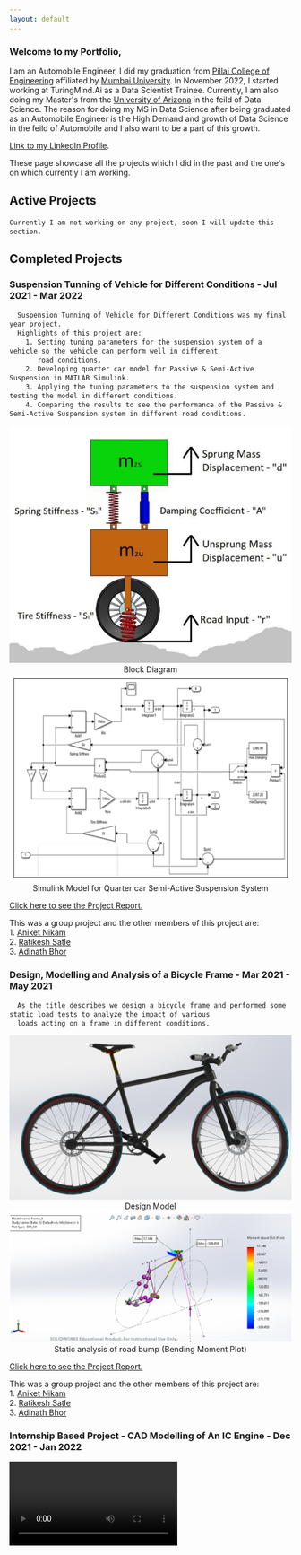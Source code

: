 ```yaml
---
layout: default
---
```


### Welcome to my Portfolio,

I am an Automobile Engineer, I did my graduation from [Pillai College of Engineering](https://www.pce.ac.in/) affiliated by [Mumbai University](https://mu.ac.in/). 
In November 2022, I started working at TuringMind.Ai as a Data Scientist Trainee. Currently, I am also doing my Master's from the [University of Arizona](https://www.arizona.edu/) 
in the feild of Data Science. The reason for doing my MS in Data Science after being graduated as an Automobile Engineer is the High Demand and growth of
Data Science in the feild of Automobile and I also want to be a part of this growth.


[Link to my LinkedIn Profile](https://www.linkedin.com/in/tanishsk/).

These page showcase all the projects which I did in the past and the one's on which currently I am working.

## Active Projects 
    
    Currently I am not working on any project, soon I will update this section. 
    
## Completed Projects
   ### Suspension Tunning of Vehicle for Different Conditions - Jul 2021 - Mar 2022
   
      Suspension Tunning of Vehicle for Different Conditions was my final year project. 
      Highlights of this project are:
        1. Setting tuning parameters for the suspension system of a vehicle so the vehicle can perform well in different 
           road conditions.
        2. Developing quarter car model for Passive & Semi-Active Suspension in MATLAB Simulink.
        3. Applying the tuning parameters to the suspension system and testing the model in different conditions.
        4. Comparing the results to see the performance of the Passive & Semi-Active Suspension system in different road conditions.
   
   <center><img src="/assets/img/Screenshot 2023-03-07 104917.png"/></center>
   
   <center>Block Diagram</center>
   
   <center><img src="/assets/img/Screenshot 2023-03-07 105024.png"/></center>
   
   <center>Simulink Model for Quarter car Semi-Active Suspension System</center>
   
   [Click here to see the Project Report.](https://drive.google.com/file/d/1YoLbwcgLvRLI675zolwOx_9Ke5PwwQQ_/view)   
   
   This was a group project and the other members of this project are:<br>
        1. [Aniket Nikam](https://www.linkedin.com/in/aniket-nikam-9059371aa/)<br>
        2. [Ratikesh Satle](https://www.linkedin.com/in/ratikesh-satle-5317bb1b2/)<br>
        3. [Adinath Bhor](https://www.linkedin.com/in/adinath-bhor-025461197/)
        
   ### Design, Modelling and Analysis of a Bicycle Frame - Mar 2021 - May 2021
   
      As the title describes we design a bicycle frame and performed some static load tests to analyze the impact of various 
      loads acting on a frame in different conditions.
   
   <center><img src="/assets/img/Screenshot 2023-03-07 104447.png"/></center>
   
   <center>Design Model</center>
   
   <center><img src="/assets/img/Screenshot 2023-03-07 104750.png"/></center>
   
   <center>Static analysis of road bump (Bending Moment Plot)</center>
   
   
   [Click here to see the Project Report.](https://drive.google.com/file/d/1cd9jfS1lithlRPSBXRo2dvvg4jLIbWOD/view)   
   
   This was a group project and the other members of this project are:<br>
        1. [Aniket Nikam](https://www.linkedin.com/in/aniket-nikam-9059371aa/)<br>
        2. [Ratikesh Satle](https://www.linkedin.com/in/ratikesh-satle-5317bb1b2/)<br>
        3. [Adinath Bhor](https://www.linkedin.com/in/adinath-bhor-025461197/)
   
   ### Internship Based Project - CAD Modelling of An IC Engine - Dec 2021 - Jan 2022
   <video>
   <iframe width="1487" height="691" src="https://drive.google.com/file/d/1NTlR0DyswC5ptGWY4nWaPNiLnrhW6r1k/view?usp=share_link" frameborder="0" allow="accelerometer; autoplay; clipboard-write; encrypted-media; gyroscope; picture-in-picture" allowfullscreen></iframe>
   <\video> 
      1. Dismantling of an IC Engine (Force Matador D301 E2) and measuring the dimensions of the components.
      2. Creating a CAD model of the components of the engine.
      3. Doing Assembly of the Engine and creating a working Simulation of an IC Engine.
      
   <center><img src="/assets/img/5.jpg"/></center>
   
   <iframe width="1487" height="691" src="https://drive.google.com/file/d/1BS1yY5e5QY4I-LmrKKF3qXjHbAR6ixcr/view?usp=share_link" frameborder="0" allow="accelerometer; autoplay; clipboard-write; encrypted-media; gyroscope; picture-in-picture" allowfullscreen></iframe>
      
   [Click here to see the Project Report.](https://drive.google.com/file/d/1q1iFMfj8gXsHaxO4ZR2qslfBc8PJ2xBX/view?usp=share_link)   
   
   This project was done in a partnership with my batchmate [Atharva Gupte](https://www.linkedin.com/in/atharvagupte/).
   

Thank you!

